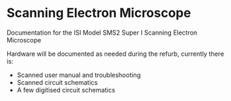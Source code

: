 # Scanning Electron Microscope
Documentation for the ISI Model SMS2 Super I Scanning Electron Microscope

Hardware will be documented as needed during the refurb, currently there is:
- Scanned user manual and troubleshooting
- Scanned circuit schematics
- A few digitised circuit schematics
